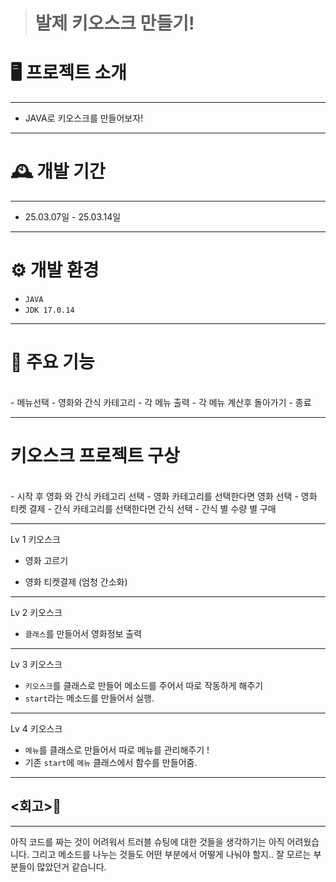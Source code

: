 > # 발제 키오스크 만들기!

<h1>🖥️ 프로젝트 소개</h1>

---

- JAVA로 키오스크를 만들어보자!<br>

---

<h1>🕰️ 개발 기간</h1>

---
- 25.03.07일 - 25.03.14일

---
<h1>⚙️ 개발 환경</h1>

- `JAVA`
- `JDK 17.0.14`
---
<h1>📌 주요 기능</h1>
<br>
- 메뉴선택
- 영화와 간식 카테고리
- 각 메뉴 출력
- 각 메뉴 계산후 돌아가기
- 종료

---

<h1>키오스크 프로젝트 구상</h1>
<br>
- 시작 후 영화 와 간식 카테고리 선택
- 영화 카테고리를 선택한다면 영화 선택
- 영화 티켓 결제
- 간식 카테고리를 선택한다면 간식 선택
- 간식 별 수량 별 구매

---

Lv 1 키오스크

- 영화 고르기

- 영화 티켓결제
(엄청 간소화)
---

Lv 2 키오스크

- `클래스`를 만들어서 영화정보 출력

---

Lv 3 키오스크

- `키오스크`를 클래스로 만들어 메소드를 주어서 따로 작동하게 해주기
- `start`라는 메소드를 만들어서 실행.

---

Lv 4 키오스크

-  `메뉴`를 클래스로 만들어서 따로 메뉴를 관리해주기 !
-  기존 `start`에 `메뉴` 클래스에서 함수를 만들어줌.

---

<h2><회고>📖</h2>

---

아직 코드를 짜는 것이 어려워서 트러블 슈팅에 대한 것들을 생각하기는 아직 어려웠습니다.
그리고 메소드를 나누는 것들도 어떤 부분에서 어떻게 나눠야 할지.. 잘 모르는 부분들이 많았던거 같습니다.



